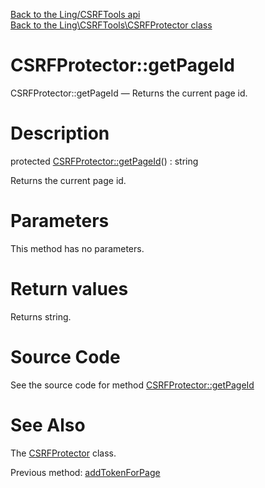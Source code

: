 [Back to the Ling/CSRFTools api](https://github.com/lingtalfi/CSRFTools/blob/master/doc/api/Ling/CSRFTools.md)<br>
[Back to the Ling\CSRFTools\CSRFProtector class](https://github.com/lingtalfi/CSRFTools/blob/master/doc/api/Ling/CSRFTools/CSRFProtector.md)


CSRFProtector::getPageId
================



CSRFProtector::getPageId — Returns the current page id.




Description
================


protected [CSRFProtector::getPageId](https://github.com/lingtalfi/CSRFTools/blob/master/doc/api/Ling/CSRFTools/CSRFProtector/getPageId.md)() : string




Returns the current page id.




Parameters
================

This method has no parameters.


Return values
================

Returns string.








Source Code
===========
See the source code for method [CSRFProtector::getPageId](https://github.com/lingtalfi/CSRFTools/blob/master/CSRFProtector.php#L298-L301)


See Also
================

The [CSRFProtector](https://github.com/lingtalfi/CSRFTools/blob/master/doc/api/Ling/CSRFTools/CSRFProtector.md) class.

Previous method: [addTokenForPage](https://github.com/lingtalfi/CSRFTools/blob/master/doc/api/Ling/CSRFTools/CSRFProtector/addTokenForPage.md)<br>

